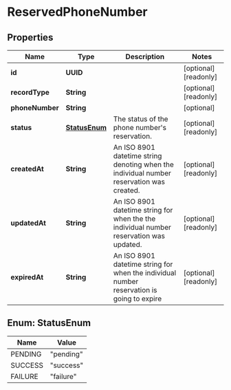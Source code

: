 

# ReservedPhoneNumber


## Properties

| Name | Type | Description | Notes |
|------------ | ------------- | ------------- | -------------|
|**id** | **UUID** |  |  [optional] [readonly] |
|**recordType** | **String** |  |  [optional] [readonly] |
|**phoneNumber** | **String** |  |  [optional] |
|**status** | [**StatusEnum**](#StatusEnum) | The status of the phone number&#39;s reservation. |  [optional] [readonly] |
|**createdAt** | **String** | An ISO 8901 datetime string denoting when the individual number reservation was created. |  [optional] [readonly] |
|**updatedAt** | **String** | An ISO 8901 datetime string for when the the individual number reservation was updated. |  [optional] [readonly] |
|**expiredAt** | **String** | An ISO 8901 datetime string for when the individual number reservation is going to expire |  [optional] [readonly] |



## Enum: StatusEnum

| Name | Value |
|---- | -----|
| PENDING | &quot;pending&quot; |
| SUCCESS | &quot;success&quot; |
| FAILURE | &quot;failure&quot; |



